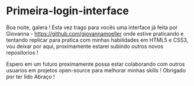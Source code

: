 # Primeira-login-interface
Boa noite, galera ! 
Esta vez trago para vocês uma interface já feita por Giovanna - https://github.com/giovannamoeller onde estive praticando e tentando replicar para pratica com minhas habilidades em HTML5 e CSS3, vou deixar por aqui, proximamente estarei subindo outros novos repositorios ! 

Espero em um futuro proximamente possa estar colaborando com outros usuarios em projetos open-source para melhorar minhas skills !
Obrigado por ter lido
Abraço !


